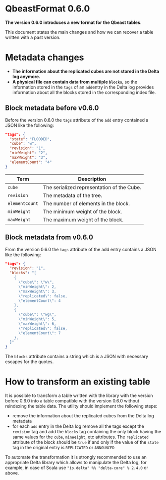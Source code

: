 # QbeastFormat 0.6.0

**The version 0.6.0 introduces a new format for the Qbeast tables.** 

This document states the main changes and how we can recover a table written with a past version.

# Metadata changes

* **The information about the replicated cubes are not stored in the Delta log
  anymore.**
* **A physical file can contain data from multiple `blocks`**, so the information
  stored in the `tags` of an `add`entry in the Delta log provides information
  about all the blocks stored in the corresponding index file.

## Block metadata before v0.6.0

Before the version 0.6.0 the `tags` attribute of the `add` entry contained a JSON
like the following:

```JSON
"tags": {
  "state": "FLOODED",
  "cube": "w",
  "revision": "1",
  "minWeight": "2",
  "maxWeight": "3",
  "elementCount": "4" 
}
```


| Term            | Description                                    |
|-----------------|------------------------------------------------|
| `cube`          | The serialized representation of the Cube.     |
| `revision`      | The metadata of the tree.                      |
| `elementCount`  | The number of elements in the block.           |
| `minWeight`     | The minimum weight of the block.               |
| `maxWeight`     | The maximum weight of the block.               |

## Block metadata from v0.6.0

From the version 0.6.0 the `tags` attribute of the add entry contains a JSON
like the following:

```JSON
"tags": {
  "revision": "1",
  "blocks": "[
    {
      \"cube\": \"w\",
      \"minWeight\": 2,
      \"maxWeight\": 3,
      \"replicated\": false,
      \"elementCount\": 4
    },
    {
      \"cube\": \"wg\",
      \"minWeight\": 5,
      \"maxWeight\": 6,
      \"replicated\": false,
      \"elementCount\": 7
    },
  ]" 
}
```
The `blocks` attribute contains a string which is a JSON with necessary escapes
for the quotes.


# How to transform an existing table

It is possible to transform a table written with the library with the version
before 0.6.0 into a table compatible with the version 0.6.0 without reindexing
the table data. The utility should implement the following steps:

* remove the information about the replicated cubes from the Delta log metadata
* for each `add` entry in the Delta log remove all the tags except the 
  `revision` tag and add the `blocks` tag containing the only block having the
  same values for the `cube`, `minWeight`, etc attributes. The `replicated`
  attribute of the block should be `true` if and only if the value of the
  `state` tag in the original entry is `REPLICATED` or `ANNOUNCED`

To automate the transformation it is strongly recommended to use an
  appropriate Delta library which allows to manipulate the Delta log, for
  example, in case of Scala use `"io.delta" %% "delta-core" % 2.4.0` or above.
